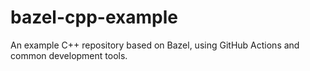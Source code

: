 # bazel-cpp-example
An example C++ repository based on Bazel, using GitHub Actions and common development tools.
